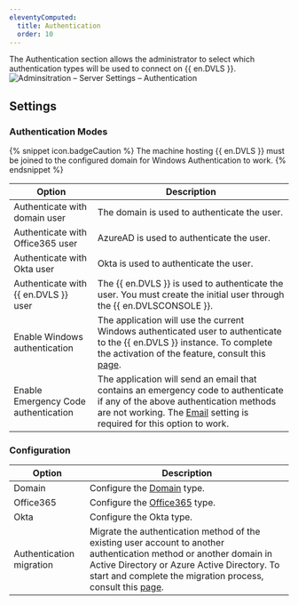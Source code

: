 ```yaml
---
eleventyComputed:
  title: Authentication
  order: 10
---
```

The Authentication section allows the administrator to select which authentication types will be used to connect on {{ en.DVLS }}.
![Adminsitration – Server Settings – Authentication](https://cdnweb.devolutions.net/docs/en/server/ServerOp8100.png)

## Settings

### Authentication Modes
{% snippet icon.badgeCaution %}
The machine hosting {{ en.DVLS }} must be joined to the configured domain for Windows Authentication to work.
{% endsnippet %}

| Option                               | Description                                  |
|--------------------------------------|----------------------------------------------|
| Authenticate with domain user        | The domain is used to authenticate the user. |
| Authenticate with Office365 user     | AzureAD is used to authenticate the user.    |
| Authenticate with Okta user          | Okta is used to authenticate the user.       |
| Authenticate with {{ en.DVLS }} user | The {{ en.DVLS }} is used to authenticate the user. You must create the initial user through the {{ en.DVLSCONSOLE }}. |
| Enable Windows authentication        | The application will use the current Windows authenticated user to authenticate to the {{ en.DVLS }} instance. To complete the activation of the feature, consult this [page](/kb/devolutions-server/how-to-articles/configure-windows-authentication/). |
| Enable Emergency Code authentication | The application will send an email that contains an emergency code to authenticate if any of the above authentication methods are not working. The [Email](/server/web-interface/administration/configuration/server-settings/general/email/) setting is required for this option to work. |

### Configuration
| Option                   | Description              |
|--------------------------|--------------------------|
| Domain                   | Configure the [Domain](/server/web-interface/administration/configuration/server-settings/general/authentication/domain/) type. |
| Office365                | Configure the [Office365](/server/web-interface/administration/configuration/server-settings/general/authentication/office-365/) type. |
| Okta                     | Configure the Okta type. |
| Authentication migration | Migrate the authentication method of the existing user account to another authentication method or another domain in Active Directory or Azure Active Directory. To start and complete the migration process, consult this [page](/kb/devolutions-server/how-to-articles/configure-windows-authentication/). |
